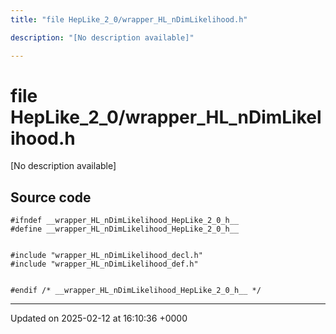 ```yaml
---
title: "file HepLike_2_0/wrapper_HL_nDimLikelihood.h"

description: "[No description available]"

---
```


# file HepLike_2_0/wrapper_HL_nDimLikelihood.h

[No description available]




## Source code

```
#ifndef __wrapper_HL_nDimLikelihood_HepLike_2_0_h__
#define __wrapper_HL_nDimLikelihood_HepLike_2_0_h__


#include "wrapper_HL_nDimLikelihood_decl.h"
#include "wrapper_HL_nDimLikelihood_def.h"


#endif /* __wrapper_HL_nDimLikelihood_HepLike_2_0_h__ */
```


-------------------------------

Updated on 2025-02-12 at 16:10:36 +0000
